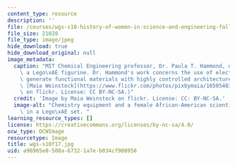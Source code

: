 ```yaml
---
content_type: resource
description: ''
file: /courses/wgs-s10-history-of-women-in-science-and-engineering-fall-2017/a96965e0508a67321a7eb034cf908958_wgs-s10f17.jpg
file_size: 21028
file_type: image/jpeg
hide_download: true
hide_download_original: null
image_metadata:
  caption: "MIT Chemical Engineering professor, Dr. Paula T. Hammond, depicted as\
    \ a Lego\xAE figurine. Dr. Hammond's work concerns the use of electrostatics to\
    \ generate functional materials with highly controlled architecture. (Image by\
    \ [Maia Weinstock](https://www.flickr.com/photos/pixbymaia/16505483066/in/photolist-zf5v9m-r9wV5f-ykuxM4-yZKNmU-Cua95L)\
    \ on flickr. License: CC BY-NC-SA.)"
  credit: 'Image by Maia Weinstock on flickr. License: CC: BY-NC-SA.'
  image-alt: "Chemistry equipment and a female African-American scientist are depicted\
    \ in a Lego\xAE set. "
learning_resource_types: []
license: https://creativecommons.org/licenses/by-nc-sa/4.0/
ocw_type: OCWImage
resourcetype: Image
title: wgs-s10f17.jpg
uid: a96965e0-508a-6732-1a7e-b034cf908958
---
```

